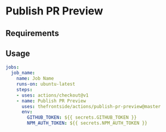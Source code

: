 # Publish PR Preview
<!-- This action will push a tag to Github and then publish to NPM after it confirms the package version has not been published already. -->

## Requirements
<!-- You must pass in your `GITHUB_TOKEN` and `NPM_AUTH_TOKEN`. Remember to add `NPM_AUTH_TOKEN` in your repository secrets. -->

## Usage
```yaml
jobs:
  job_name:
    name: Job Name
    runs-on: ubuntu-latest
    steps:
    - uses: actions/checkout@v1
    - name: Publish PR Preview
      uses: thefrontside/actions/publish-pr-preview@master
      env:
        GITHUB_TOKEN: ${{ secrets.GITHUB_TOKEN }}
        NPM_AUTH_TOKEN: ${{ secrets.NPM_AUTH_TOKEN }}
```